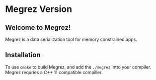 Megrez Version
====================
## Welcome to Megrez!

Megrez is a data serialization tool for memory constrained apps.

## Installation

To use `cmake` to build Megrez, and add the `./megrez` intto your compiler. Megrez requries a C++ 11 compatible compiller. 
